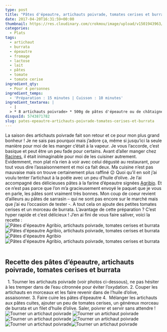 ```yaml
---
type: post
title: "Pâtes d'épeautre, artichauts poivrade, tomates cerises et burrata"
date: 2017-04-20T16:31:59+00:00
thumbnail: https://res.cloudinary.com/crokmou/image/upload/v1501943963/recette-pate-epeautre-artichaut-tomate-burrata-crokmou-blog-cuisine-voyage-1-3.jpg
categories: 
  - Plats
tags: 
  - artichaut
  - burrata
  - épeautre
  - fromage
  - lactose
  - lait
  - pâtes
  - tomate
  - tomate cerise
ingredient_qty: 
  - Pour 4 personnes
ingredient_temps: 
  - 'Préparation : 15 minutes | Cuisson : 10 minutes'
ingredient_textarea: |
  - |
  > * 8 artichauts poivrade> * 500g de pâtes d'épeautre ou de châtaigne> * Tomates cerises séchées> * 300g de burrata> * Huile d'olive> * Sel & poivre
disqusId: 5743871782
slug: pates-epeautre-artichauts-poivrade-tomates-cerises-et-burrata
---
```


La saison des artichauts poivrade fait son retour et ce pour mon plus grand bonheur ! Je ne sais pas pourquoi mais j’adore ça, même si jusqu’ici la seule manière pour moi de les manger c’était à la vapeur. Je vous l’accorde, c’est basique et peut être un peu fade pour certains. Avant d’aller manger chez [Racines](http://www.crokmou.com/2017/04/racines-un-restaurant-italien-pas-comme-les-autres-bruxelles), il était inimaginable pour moi de les cuisiner autrement. Evidemment, mon plat n’a rien à voir avec celui dégusté au restaurant, pour tout vous dire l’assaisonnement et moi ca fait deux. Ma cuisine n’est pas mauvaise mais on trouve certainement plus raffiné 😉 Quoi qu’il en soit j’ai voulu tenter l’artichaut à la poêle avec un peu d’huile d’olive. Je l’ai accompagné des délicieuses pâtes à la farine d’épeautre signées [Agribio](http://agribio.be/). Et ce n’est pas parce que l’on m’a gracieusement envoyé le paquet que je vous en parle, les pâtes sont vraiment très bonnes. Mon coup de coeur revient d’ailleurs au pâtes de sarrasin – qui ne sont pas encore sur le marché mais que j’ai eu l’occasion de tester -. A tout cela on ajoute des petites tomates cerises et un morceau de burrata. L’avantage de cette préparation ? C’est hyper rapide et c’est délicieux ! J’en ai fini de vous faire saliver, voici la recette :   ![Pâtes d'épeautre Agribio, artichauts poivrade, tomates cerises et burrata](http://www.crokmou.com/wp-content/uploads/2017/03/recette-pate-epeautre-artichaut-tomate-burrata-crokmou-blog-cuisine-voyage-1-2.jpg "Pâtes d'épeautre Agribio, artichauts poivrade, tomates cerises et burrata") ![Pâtes d'épeautre Agribio, artichauts poivrade, tomates cerises et burrata](http://www.crokmou.com/wp-content/uploads/2017/03/recette-pate-epeautre-artichaut-tomate-burrata-crokmou-blog-cuisine-voyage-1-1.jpg "Pâtes d'épeautre Agribio, artichauts poivrade, tomates cerises et burrata")![Pâtes d'épeautre Agribio](http://www.crokmou.com/wp-content/uploads/2017/03/recette-pate-epeautre-artichaut-tomate-burrata-crokmou-blog-cuisine-voyage-1.jpg)![Pâtes d'épeautre Agribio, artichauts poivrade, tomates cerises et burrata](http://www.crokmou.com/wp-content/uploads/2017/03/tourner-artichaut-poivrade-violet-crokmou-blog-cuisine-voyage-1.jpg "Pâtes d'épeautre Agribio, artichauts poivrade, tomates cerises et burrata")  

## **Recette des pâtes d’épeautre, artichauts poivrade, tomates cerises et burrata**

  1\. Tourner les artichauts poivrade (voir photos ci-dessous), ne pas hésiter à les tremper dans de l’eau citronnée pour éviter l’oxydation. 2\. Couper les artichauts en morceaux et les faire revenir dans de l’huile d’olive, assaisonner. 3\. Faire cuire les pâtes d’épeautre 4\.  Mélanger les artichauts aux pâtes cuites, ajouter un peu de tomates cerises, un généreux morceau de burrata et un filet d’huile d’olive. Saler, poivrer et servir sans attendre !     ![Tourner un artichaut poivrade ](http://www.crokmou.com/wp-content/uploads/2017/03/tourner-artichaut-poivrade-violet-crokmou-blog-cuisine-voyage-1-2.jpg "Tourner un artichaut poivrade ") ![Tourner un artichaut poivrade ](http://www.crokmou.com/wp-content/uploads/2017/03/tourner-artichaut-poivrade-violet-crokmou-blog-cuisine-voyage-1-4.jpg "Tourner un artichaut poivrade ") ![Tourner un artichaut poivrade ](http://www.crokmou.com/wp-content/uploads/2017/03/tourner-artichaut-poivrade-violet-crokmou-blog-cuisine-voyage-1-5.jpg "Tourner un artichaut poivrade ") ![Tourner un artichaut poivrade ](http://www.crokmou.com/wp-content/uploads/2017/03/tourner-artichaut-poivrade-violet-crokmou-blog-cuisine-voyage-1-6.jpg "Tourner un artichaut poivrade ") ![Tourner un artichaut poivrade ](http://www.crokmou.com/wp-content/uploads/2017/03/tourner-artichaut-poivrade-violet-crokmou-blog-cuisine-voyage-1-8.jpg "Tourner un artichaut poivrade ")![Tourner un artichaut poivrade ](http://www.crokmou.com/wp-content/uploads/2017/03/tourner-artichaut-poivrade-violet-crokmou-blog-cuisine-voyage-1-10.jpg "Tourner un artichaut poivrade ")